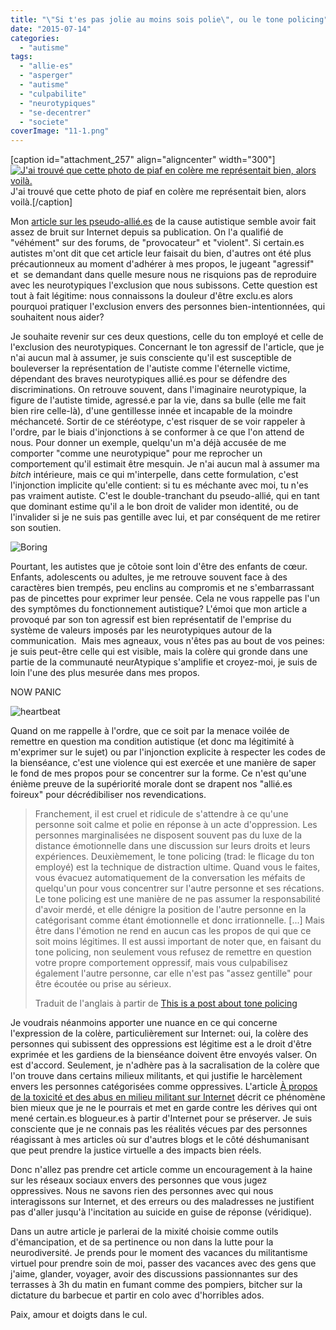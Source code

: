 ```yaml
---
title: "\"Si t'es pas jolie au moins sois polie\", ou le tone policing"
date: "2015-07-14"
categories: 
  - "autisme"
tags: 
  - "allie-es"
  - "asperger"
  - "autisme"
  - "culpabilite"
  - "neurotypiques"
  - "se-decentrer"
  - "societe"
coverImage: "11-1.png"
---
```


\[caption id="attachment\_257" align="aligncenter" width="300"\][![J'ai trouvé que cette photo de piaf en colère me représentait bien, alors voilà. ](https://lafillepassympa.files.wordpress.com/2015/07/piaf-en-colere.jpg?w=300)](https://lafillepassympa.files.wordpress.com/2015/07/piaf-en-colere.jpg) J'ai trouvé que cette photo de piaf en colère me représentait bien, alors voilà.\[/caption\]

Mon [article sur les pseudo-allié.es](https://lafillepassympa.wordpress.com/2015/07/12/ces-allie-es-qui-nen-sont-pas/) de la cause autistique semble avoir fait assez de bruit sur Internet depuis sa publication. On l'a qualifié de "véhément" sur des forums, de "provocateur" et "violent". Si certain.es autistes m'ont dit que cet article leur faisait du bien, d'autres ont été plus précautionneux au moment d'adhérer à mes propos, le jugeant "agressif" et  se demandant dans quelle mesure nous ne risquions pas de reproduire avec les neurotypiques l'exclusion que nous subissons. Cette question est tout à fait légitime: nous connaissons la douleur d'être exclu.es alors pourquoi pratiquer l'exclusion envers des personnes bien-intentionnées, qui souhaitent nous aider?

Je souhaite revenir sur ces deux questions, celle du ton employé et celle de l'exclusion des neurotypiques. Concernant le ton agressif de l'article, que je n'ai aucun mal à assumer, je suis consciente qu'il est susceptible de bouleverser la représentation de l'autiste comme l'éternelle victime, dépendant des braves neurotypiques allié.es pour se défendre des discriminations. On retrouve souvent, dans l'imaginaire neurotypique, la figure de l'autiste timide, agressé.e par la vie, dans sa bulle (elle me fait bien rire celle-là), d'une gentillesse innée et incapable de la moindre méchanceté. Sortir de ce stéréotype, c'est risquer de se voir rappeler à l'ordre, par le biais d'injonctions à se conformer à ce que l'on attend de nous. Pour donner un exemple, quelqu'un m'a déjà accusée de me comporter "comme une neurotypique" pour me reprocher un comportement qu'il estimait être mesquin. Je n'ai aucun mal à assumer ma _bitch_ intérieure, mais ce qui m'interpelle, dans cette formulation, c'est l'injonction implicite qu'elle contient: si tu es méchante avec moi, tu n'es pas vraiment autiste. C'est le double-tranchant du pseudo-allié, qui en tant que dominant estime qu'il a le bon droit de valider mon identité, ou de l'invalider si je ne suis pas gentille avec lui, et par conséquent de me retirer son soutien.

![Boring](Sites/lfpsympa/content/post/2015/07/si-tes-pas-jolie-au-moins-sois-polie-ou-le-tone-policing/images/brng.gif)

Pourtant, les autistes que je côtoie sont loin d'être des enfants de cœur. Enfants, adolescents ou adultes, je me retrouve souvent face à des caractères bien trempés, peu enclins au compromis et ne s'embarrassant pas de pincettes pour exprimer leur pensée. Cela ne vous rappelle pas l'un des symptômes du fonctionnement autistique? L'émoi que mon article a provoqué par son ton agressif est bien représentatif de l'emprise du système de valeurs imposés par les neurotypiques autour de la communication.  Mais mes agneaux, vous n'êtes pas au bout de vos peines: je suis peut-être celle qui est visible, mais la colère qui gronde dans une partie de la communauté neurAtypique s'amplifie et croyez-moi, je suis de loin l'une des plus mesurée dans mes propos.

NOW PANIC

![heartbeat](Sites/lfpsympa/content/post/2015/07/si-tes-pas-jolie-au-moins-sois-polie-ou-le-tone-policing/images/heart.gif)

Quand on me rappelle à l'ordre, que ce soit par la menace voilée de remettre en question ma condition autistique (et donc ma légitimité à m'exprimer sur le sujet) ou par l'injonction explicite à respecter les codes de la bienséance, c'est une violence qui est exercée et une manière de saper le fond de mes propos pour se concentrer sur la forme. Ce n'est qu'une énième preuve de la supériorité morale dont se drapent nos "allié.es foireux" pour décrédibiliser nos revendications.

> Franchement, il est cruel et ridicule de s'attendre à ce qu'une personne soit calme et polie en réponse à un acte d'oppression. Les personnes marginalisées ne disposent souvent pas du luxe de la distance émotionnelle dans une discussion sur leurs droits et leurs expériences. Deuxièmement, le tone policing (trad: le flicage du ton employé) est la technique de distraction ultime. Quand vous le faites, vous évacuez automatiquement de la conversation les méfaits de quelqu'un pour vous concentrer sur l'autre personne et ses récations. Le tone policing est une manière de ne pas assumer la responsabilité d'avoir merdé, et elle dénigre la position de l'autre personne en la catégorisant comme étant émotionnelle et donc irrationnelle. \[...\] Mais être dans l'émotion ne rend en aucun cas les propos de qui que ce soit moins légitimes. Il est aussi important de noter que, en faisant du tone policing, non seulement vous refusez de remettre en question votre propre comportement oppressif, mais vous culpabilisez également l'autre personne, car elle n'est pas "assez gentille" pour être écoutée ou prise au sérieux.
> 
> Traduit de l'anglais à partir de [This is a post about tone policing](http://tooyoungforthelivingdead.tumblr.com/tone-policing)

Je voudrais néanmoins apporter une nuance en ce qui concerne l'expression de la colère, particulièrement sur Internet: oui, la colère des personnes qui subissent des oppressions est légitime est a le droit d'être exprimée et les gardiens de la bienséance doivent être envoyés valser. On est d'accord. Seulement, je n'adhère pas à la sacralisation de la colère que l'on trouve dans certains milieux militants, et qui justifie le harcèlement envers les personnes catégorisées comme oppressives. L'article [À propos de la toxicité et des abus en milieu militant sur Internet](http://coleremilitante.tumblr.com/post/121094865413/a-propos-de-la-toxicite-et-des-abus-en-milieu) décrit ce phénomène bien mieux que je ne le pourrais et met en garde contre les dérives qui ont mené certain.es blogueur.es à partir d'Internet pour se préserver. Je suis consciente que je ne connais pas les réalités vécues par des personnes réagissant à mes articles où sur d'autres blogs et le côté déshumanisant que peut prendre la justice virtuelle a des impacts bien réels.

Donc n'allez pas prendre cet article comme un encouragement à la haine sur les réseaux sociaux envers des personnes que vous jugez oppressives. Nous ne savons rien des personnes avec qui nous interagissons sur Internet, et des erreurs ou des maladresses ne justifient pas d'aller jusqu'à l'incitation au suicide en guise de réponse (véridique).

Dans un autre article je parlerai de la mixité choisie comme outils d'émancipation, et de sa pertinence ou non dans la lutte pour la neurodiversité. Je prends pour le moment des vacances du militantisme virtuel pour prendre soin de moi, passer des vacances avec des gens que j'aime, glander, voyager, avoir des discussions passionnantes sur des terrasses à 3h du matin en fumant comme des pompiers, bitcher sur la dictature du barbecue et partir en colo avec d'horribles ados.

Paix, amour et doigts dans le cul.
